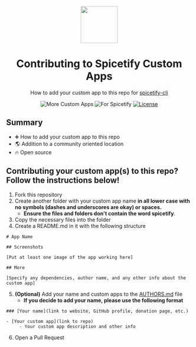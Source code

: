 <p align="center"><a href="https://github.com/3raxton/spicetify-custom-apps/"
target="_blank"><br><img width="100" src="https://emojipedia-us.s3.dualstack.us-west-1.amazonaws.com/thumbs/240/apple/271/fire_1f525.png"></a></p>
<h1 align="center">Contributing to Spicetify Custom Apps</h1>
<p align="center">How to add your custom app to this repo for <a href="https://github.com/khanhas/spicetify-cli" target="_blank"> spicetify-cli</a></p>
<p align="center">
</a>
<a><img src="https://img.shields.io/badge/more-Custom%20Apps-orange.svg" alt="More Custom Apps"></a>
<a><img src="https://img.shields.io/badge/for-spicetify-E71A0E.svg" alt="For Spicetify"></a>
<a href="https://3raxton.github.io/license"><img src="https://img.shields.io/badge/License-MIT-blue.svg" alt="License"></a>

## Summary
- ➕ How to add your custom app to this repo
- 🌎 Addition to a community oriented location
- 🔥 Open source

## Contributing your custom app(s) to this repo? Follow the instructions below!

1. Fork this repository
2. Create another folder with your custom app name **in all lower case with no symbols (dashes and underscores are okay) or spaces.** 
     - **Ensure the files and folders don't contain the word spicetify**. 
3. Copy the necessary files into the folder
4. Create a README.md in it with the following structure
```
# App Name

## Screenshots

[Put at least one image of the app working here]

## More

[Specify any dependencies, author name, and any other info about the custom app]
```
5. **(Optional)** Add your name and custom apps to the <a href="https://github.com/3raxton/spicetify-custom-apps/blob/main/AUTHORS.md"  target="_blank">AUTHORS.md</a> file 
     - **If you decide to add your name, please use the following format**
```
### [Your name](link to website, GitHub profile, donation page, etc.)

- [Your custom app](link to repo)
     - Your custom app description and other info
```
6. Open a Pull Request
